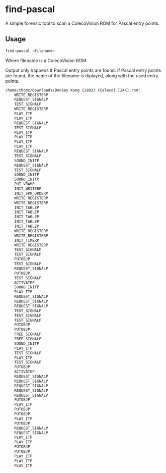 # find-pascal

A simple forensic tool to scan a ColecoVision ROM for Pascal entry points.

## Usage

```sh
find-pascal <filename>
```

Where filename is a ColecoVision ROM.

Output only happens if Pascal entry points are found. If Pascal entry points are found, the name of the filename is diplayed, along with the used entry points.

```sh
/home/thomc/Downloads/Donkey Kong (1982) (Coleco) [24K].rom:
	WRITE_REGISTERP
	REQUEST_SIGNALP
	TEST_SIGNALP
	WRITE_REGISTERP
	PLAY_ITP
	PLAY_ITP
	REQUEST_SIGNALP
	TEST_SIGNALP
	PLAY_ITP
	PLAY_ITP
	PLAY_ITP
	PLAY_ITP
	REQUEST_SIGNALP
	TEST_SIGNALP
	SOUND_INITP
	REQUEST_SIGNALP
	TEST_SIGNALP
	SOUND_INITP
	SOUND_INITP
	PUT_VRAMP
	INIT_WRITERP
	INIT_SPR_ORDERP
	WRITE_REGISTERP
	WRITE_REGISTERP
	INIT_TABLEP
	INIT_TABLEP
	INIT_TABLEP
	INIT_TABLEP
	INIT_TABLEP
	WRITE_REGISTERP
	WRITE_REGISTERP
	INIT_TIMERP
	WRITE_REGISTERP
	TEST_SIGNALP
	TEST_SIGNALP
	PUTOBJP
	TEST_SIGNALP
	REQUEST_SIGNALP
	PUTOBJP
	TEST_SIGNALP
	ACTIVATEP
	SOUND_INITP
	PLAY_ITP
	REQUEST_SIGNALP
	REQUEST_SIGNALP
	REQUEST_SIGNALP
	TEST_SIGNALP
	TEST_SIGNALP
	TEST_SIGNALP
	PUTOBJP
	PUTOBJP
	FREE_SIGNALP
	FREE_SIGNALP
	SOUND_INITP
	PLAY_ITP
	TEST_SIGNALP
	PLAY_ITP
	TEST_SIGNALP
	PUTOBJP
	ACTIVATEP
	REQUEST_SIGNALP
	REQUEST_SIGNALP
	REQUEST_SIGNALP
	REQUEST_SIGNALP
	REQUEST_SIGNALP
	PUTOBJP
	PLAY_ITP
	PUTOBJP
	PUTOBJP
	PLAY_ITP
	PUTOBJP
	REQUEST_SIGNALP
	REQUEST_SIGNALP
	PLAY_ITP
	PLAY_ITP
	PUTOBJP
	PUTOBJP
	PLAY_ITP
	PLAY_ITP
	PLAY_ITP

```

